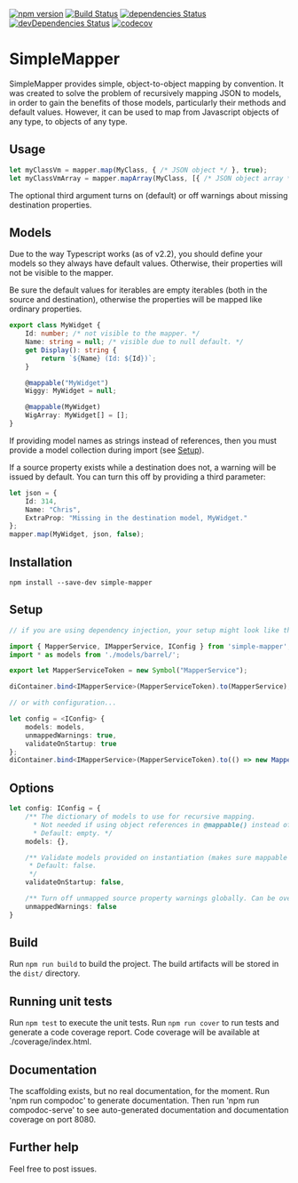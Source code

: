 [![npm version](https://badge.fury.io/js/simple-mapper.svg)](https://badge.fury.io/js/simple-mapper)
[![Build Status](https://travis-ci.org/cdibbs/simple-mapper.svg?branch=master)](https://travis-ci.org/cdibbs/simple-mapper)
[![dependencies Status](https://david-dm.org/cdibbs/simple-mapper/status.svg)](https://david-dm.org/cdibbs/simple-mapper)
[![devDependencies Status](https://david-dm.org/cdibbs/simple-mapper/dev-status.svg)](https://david-dm.org/cdibbs/simple-mapper?type=dev)
[![codecov](https://codecov.io/gh/cdibbs/simple-mapper/branch/master/graph/badge.svg)](https://codecov.io/gh/cdibbs/simple-mapper)


# SimpleMapper
SimpleMapper provides simple, object-to-object mapping by convention. It was created to solve
the problem of recursively mapping JSON to models, in order to gain the benefits of those models,
particularly their methods and default values. However, it can be used to map from Javascript
objects of any type, to objects of any type.

## Usage

```typescript
let myClassVm = mapper.map(MyClass, { /* JSON object */ }, true);
let myClassVmArray = mapper.mapArray(MyClass, [{ /* JSON object array */ }], false);
```

The optional third argument turns on (default) or off warnings about missing destination properties.

## Models
Due to the way Typescript works (as of v2.2), you should define your models so they always have
default values. Otherwise, their properties will not be visible to the mapper.

Be sure the default values for iterables are empty iterables (both in the source and destination),
otherwise the properties will be mapped like ordinary properties.

```typescript 
export class MyWidget {
    Id: number; /* not visible to the mapper. */
    Name: string = null; /* visible due to null default. */
    get Display(): string { 
        return `${Name} (Id: ${Id})`;
    }

    @mappable("MyWidget")
    Wiggy: MyWidget = null;

    @mappable(MyWidget)
    WigArray: MyWidget[] = [];
}
```

If providing model names as strings instead of references, then you must provide a model collection
during import (see [Setup](#Setup)).

If a source property exists while a destination does not, a warning will be issued by default.
You can turn this off by providing a third parameter:

```typescript
let json = {
    Id: 314,
    Name: "Chris",
    ExtraProp: "Missing in the destination model, MyWidget."
};
mapper.map(MyWidget, json, false);
```

## Installation

`npm install --save-dev simple-mapper`

## Setup
```typescript
// if you are using dependency injection, your setup might look like this:

import { MapperService, IMapperService, IConfig } from 'simple-mapper';
import * as models from './models/barrel/';

export let MapperServiceToken = new Symbol("MapperService");

diContainer.bind<IMapperService>(MapperServiceToken).to(MapperService);

// or with configuration...

let config = <IConfig> {
    models: models,
    unmappedWarnings: true,
    validateOnStartup: true
};
diContainer.bind<IMapperService>(MapperServiceToken).to(() => new MapperService(config, console));
```

## Options
```typescript
let config: IConfig = {
    /** The dictionary of models to use for recursive mapping. 
      * Not needed if using object references in @mappable() instead of names.
      * Default: empty. */
    models: {},

    /** Validate models provided on instantiation (makes sure mappable names exist in your models collection).
     * Default: false.
     */
    validateOnStartup: false,

    /** Turn off unmapped source property warnings globally. Can be overridden at the method level. */
    unmappedWarnings: false
}
```

## Build

Run `npm run build` to build the project. The build artifacts will be stored in the `dist/` directory.

## Running unit tests

Run `npm test` to execute the unit tests.
Run `npm run cover` to run tests and generate a code coverage report.
Code coverage will be available at ./coverage/index.html.

## Documentation

The scaffolding exists, but no real documentation, for the moment. Run 'npm run compodoc' to generate documentation.
Then run 'npm run compodoc-serve' to see auto-generated documentation and documentation coverage on port 8080.

## Further help

Feel free to post issues.
